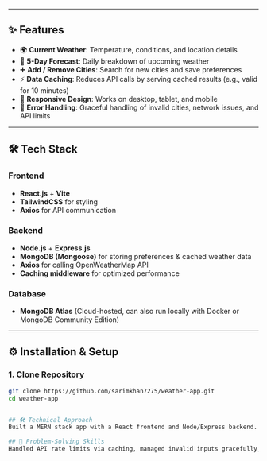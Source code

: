 
---

## ✨ Features
- 🌍 **Current Weather**: Temperature, conditions, and location details  
- 📅 **5-Day Forecast**: Daily breakdown of upcoming weather  
- ➕ **Add / Remove Cities**: Search for new cities and save preferences  
- ⚡ **Data Caching**: Reduces API calls by serving cached results (e.g., valid for 10 minutes)  
- 📱 **Responsive Design**: Works on desktop, tablet, and mobile  
- 🚨 **Error Handling**: Graceful handling of invalid cities, network issues, and API limits  

---

## 🛠️ Tech Stack
### Frontend
- **React.js** + **Vite**  
- **TailwindCSS** for styling  
- **Axios** for API communication  

### Backend
- **Node.js** + **Express.js**  
- **MongoDB (Mongoose)** for storing preferences & cached weather data  
- **Axios** for calling OpenWeatherMap API  
- **Caching middleware** for optimized performance  

### Database
- **MongoDB Atlas** (Cloud-hosted, can also run locally with Docker or MongoDB Community Edition)  

---

## ⚙️ Installation & Setup

### 1. Clone Repository
```bash
git clone https://github.com/sarimkhan7275/weather-app.git
cd weather-app


## 🛠️ Technical Approach
Built a MERN stack app with a React frontend and Node/Express backend. Integrated OpenWeatherMap API, added MongoDB for caching and user preferences, and ensured responsive UI. Implemented error handling and optimized API usage with caching.

## 🧩 Problem-Solving Skills
Handled API rate limits via caching, managed invalid inputs gracefully, improved performance with reduced API calls, and designed a scalable, user-friendly solution.
